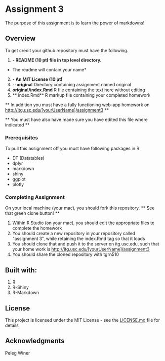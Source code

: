 
# Assignment 3

The purpose of this assignment is to learn the power of markdowns!

## Overview

To get credit your github repository must have the following.
1. **- README (10 pt) file in top level directory.** 
+ The readme will contain your name*
2. **- An MIT License (10 pt)**
3. **--original**  Directory containing assignment named original
4. **original/index.Rmd**    R file containing the text here without editing
5. ** index.Rmd**  R markup file containing your completed homework

** In addition you must have a fully functioning web-app homework on
http://itg.usc.edu/[yourUserName]/assignment3 **

** You must have also have made sure you have edited this file where indicated **


### Prerequisites

To pull this assignment off you must have following packages in R
* DT  (Datatables)
* dplyr
* markdown
* shiny
* ggplot
* plotly

### Completing Assignment

On your local machine (your mac), you should fork this repository.
** See that green clone button! **

1. Within R Studio (on your mac), you should edit the appropriate files to complete the homework
2. You should create a new repository in your repository called "assignment 3", while retaining the index.Rmd tag so that it loads
3. You should clone that and push it to the server on itg.usc.edu, such that your home work is http://itg.usc.edu/[yourUserName]/assignment3
4. You should share the cloned repository with tgrn510

## Built with:

1. R
2. R-Shiny
3. R-Markdown

## License

This project is licensed under the MIT License - see the [LICENSE.md](LICENSE.md) file for details

## Acknowledgments

Peleg Winer
